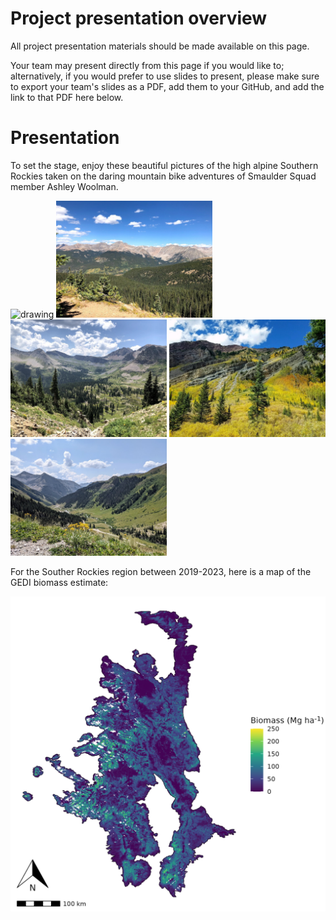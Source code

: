 # Project presentation overview

All project presentation materials should be made available on this page.

Your team may present directly from this page if you would like to; alternatively, if you would prefer to use slides to present, please make sure to export your team's slides as a PDF, add them to your GitHub, and add the link to that PDF here below.

# Presentation

To set the stage, enjoy these beautiful pictures of the high alpine Southern Rockies taken on the daring mountain bike adventures of Smaulder Squad member Ashley Woolman.
<p float="left">
  <img src="" alt="drawing" width="250"/>
  <img src="https://raw.githubusercontent.com/CU-ESIIL/FCC24_Group_5/main/docs/project-documentation/IMG_0138.jpg" alt="drawing" width="250"/>
  <img src="https://raw.githubusercontent.com/CU-ESIIL/FCC24_Group_5/main/docs/project-documentation/IMG_5256.jpg" alt="drawing" width="250"/>
  <img src="https://raw.githubusercontent.com/CU-ESIIL/FCC24_Group_5/main/docs/project-documentation/IMG_9651.JPG" alt="drawing" width="250"/>
  <img src="https://raw.githubusercontent.com/CU-ESIIL/FCC24_Group_5/main/docs/project-documentation/original_6409622c-b99b-42ec-aff2-b0870d097180_PXL_20210815_181251343.jpg" alt="drawing" width="250"/>
</p>


For the Souther Rockies region between 2019-2023, here is a map of the GEDI biomass estimate:

<img src="https://raw.githubusercontent.com/CU-ESIIL/FCC24_Group_5/main/code/visualization/gedi_biomass_south_rock.png" alt="GEDI biomass" width="600"/>
